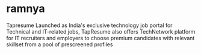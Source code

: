 # ramnya
Tapresume Launched as India's exclusive technology job portal for Technical and IT-related jobs, TapResume also offers TechNetwork platform for IT recruiters and employers to choose premium candidates with relevant skillset from a pool of prescreened profiles
